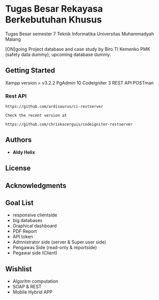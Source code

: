 # Tugas Besar Rekayasa Berkebutuhan Khusus

Tugas Besar semester 7 
Teknik Informatika
Universitas Muhammadyah Malang

[ON]going Project 
database and case study by Biro TI Kemenko PMK (safety data dummy); 
upcoming database dummy.

## Getting Started

Xampp version = v3.2.2
PgAdmin 10
Codeigniter 3
REST API
POSTman

### Rest API 

```
https://github.com/ardisaurus/ci-restserver

Check the recent version at 

https://github.com/chriskacerguis/codeigniter-restserver

```


## Authors

* **Aldy Helix** 

## License

## Acknowledgments

## Goal List

* responsive clientside
* big databases
* Graphical dashboard
* PDF Report
* API token
* Admnistrator side (server & Super user side)
* Pengawas Side (read-only & reportside)
* Pegawai side (Client)


## Wishlist

* Algoritm computation
* SOAP & REST
* Mobile Hybrid APP
